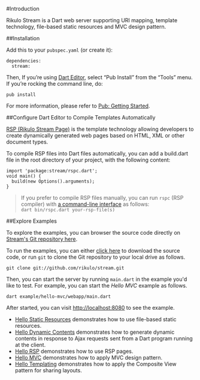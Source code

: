 #Introduction

Rikulo Stream is a Dart web server supporting URI mapping, template technology, file-based static resources and MVC design pattern.

##Installation

Add this to your `pubspec.yaml` (or create it):

    dependencies:
      stream:

Then, If you’re using [Dart Editor](http://www.dartlang.org/docs/editor/), select “Pub Install” from the “Tools” menu. If you’re rocking the command line, do:

    pub install

For more information, please refer to [Pub: Getting Started](http://pub.dartlang.org/doc).

##Configure Dart Editor to Compile Templates Automatically

[RSP (Rikulo Stream Page)](../RSP/Fundamentals/RSP_Overview.html) is the template technology allowing developers to create dynamically generated web pages based on HTML, XML or other document types.

To compile RSP files into Dart files automatically, you can add a build.dart file in the root directory of your project, with the following content:

    import 'package:stream/rspc.dart';
    void main() {
      build(new Options().arguments);
    }

> If you prefer to compile RSP files manually, you can run `rspc` (RSP compiler) with [a command-line interface](http://en.wikipedia.org/wiki/Command-line_interface) as follows:  
> `dart bin/rspc.dart your-rsp-file(s)`

##Explore Examples

To explore the examples, you can browser the source code directly on [Stream's Git repository here](https://github.com/rikulo/stream).

To run the examples, you can either [click here](https://github.com/rikulo/stream/zipball/master) to download the source code, or run `git` to clone the Git repository to your local drive as follows.

    git clone git://github.com/rikulo/stream.git

Then, you can start the server by running `main.dart` in the example you'd like to test. For example, you can start the *Hello MVC* example as follows.

    dart example/hello-mvc/webapp/main.dart

After started, you can visit [http://localhost:8080](http://localhost:8080) to see the example.

* [Hello Static Resources](https://github.com/rikulo/stream/tree/master/example/hello-static) demonstrates how to use file-based static resources.
* [Hello Dynamic Contents](https://github.com/rikulo/stream/tree/master/example/hello-dynamic) demonstrates how to generate dynamic contents in response to Ajax requests sent from a Dart program running at the client.
* [Hello RSP](https://github.com/rikulo/stream/tree/master/example/hello-rsp) demonstrates how to use RSP pages.
* [Hello MVC](https://github.com/rikulo/stream/tree/master/example/hello-mvc) demonstrates how to apply MVC design pattern.
* [Hello Templating](https://github.com/rikulo/stream/tree/master/example/hello-templating) demonstrates how to apply the Composite View pattern for sharing layouts.
